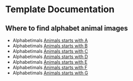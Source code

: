 # Template Documentation

## Where to find alphabet animal images

+ Alphabetimals [Animals starts with A](https://alphabetimals.com/animal-dictionary/animals-that-start-with-a/)
+ Alphabetimals [Animals starts with B](https://alphabetimals.com/animal-dictionary/animals-that-start-with-b/)
+ Alphabetimals [Animals starts with C](https://alphabetimals.com/animal-dictionary/animals-that-start-with-c/)
+ Alphabetimals [Animals starts with D](https://alphabetimals.com/animal-dictionary/animals-that-start-with-d/)
+ Alphabetimals [Animals starts with E](https://alphabetimals.com/animal-dictionary/animals-that-start-with-e/)
+ Alphabetimals [Animals starts with F](https://alphabetimals.com/animal-dictionary/animals-that-start-with-f/)
+ Alphabetimals [Animals starts with G](https://alphabetimals.com/animal-dictionary/animals-that-start-with-g/)

